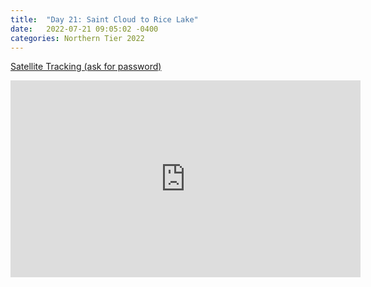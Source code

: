 ```yaml
---
title:  "Day 21: Saint Cloud to Rice Lake"
date:   2022-07-21 09:05:02 -0400
categories: Northern Tier 2022
---
```


[Satellite Tracking (ask for password)](https://us0-share.explore.garmin.com/share/harveybarnhard)

<iframe width="560" height="315" src="https://www.youtube.com/embed/Sd4FgfNcCQg" frameborder="0" allow="autoplay; encrypted-media" allowfullscreen></iframe>

<p style="text-align: center;"><div class='strava-embed-placeholder' data-embed-type='activity' data-embed-id='7507487616'></div><script src='https://strava-embeds.com/embed.js'></script></p>
